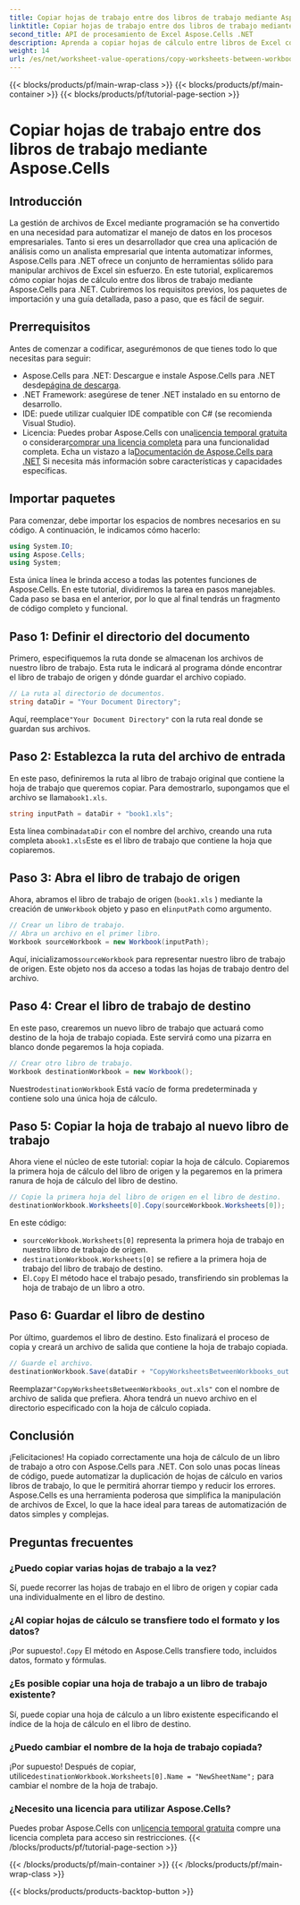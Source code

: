 ```yaml
---
title: Copiar hojas de trabajo entre dos libros de trabajo mediante Aspose.Cells
linktitle: Copiar hojas de trabajo entre dos libros de trabajo mediante Aspose.Cells
second_title: API de procesamiento de Excel Aspose.Cells .NET
description: Aprenda a copiar hojas de cálculo entre libros de Excel con Aspose.Cells para .NET en este tutorial detallado paso a paso. Perfecto para automatizar procesos de Excel.
weight: 14
url: /es/net/worksheet-value-operations/copy-worksheets-between-workbooks/
---
```


{{< blocks/products/pf/main-wrap-class >}}
{{< blocks/products/pf/main-container >}}
{{< blocks/products/pf/tutorial-page-section >}}

# Copiar hojas de trabajo entre dos libros de trabajo mediante Aspose.Cells

## Introducción
La gestión de archivos de Excel mediante programación se ha convertido en una necesidad para automatizar el manejo de datos en los procesos empresariales. Tanto si eres un desarrollador que crea una aplicación de análisis como un analista empresarial que intenta automatizar informes, Aspose.Cells para .NET ofrece un conjunto de herramientas sólido para manipular archivos de Excel sin esfuerzo. En este tutorial, explicaremos cómo copiar hojas de cálculo entre dos libros de trabajo mediante Aspose.Cells para .NET. Cubriremos los requisitos previos, los paquetes de importación y una guía detallada, paso a paso, que es fácil de seguir.
## Prerrequisitos
Antes de comenzar a codificar, asegurémonos de que tienes todo lo que necesitas para seguir:
-  Aspose.Cells para .NET: Descargue e instale Aspose.Cells para .NET desde[página de descarga](https://releases.aspose.com/cells/net/).
- .NET Framework: asegúrese de tener .NET instalado en su entorno de desarrollo.
- IDE: puede utilizar cualquier IDE compatible con C# (se recomienda Visual Studio).
-  Licencia: Puedes probar Aspose.Cells con una[licencia temporal gratuita](https://purchase.aspose.com/temporary-license/) o considerar[comprar una licencia completa](https://purchase.aspose.com/buy) para una funcionalidad completa.
 Echa un vistazo a la[Documentación de Aspose.Cells para .NET](https://reference.aspose.com/cells/net/) Si necesita más información sobre características y capacidades específicas.
## Importar paquetes
Para comenzar, debe importar los espacios de nombres necesarios en su código. A continuación, le indicamos cómo hacerlo:
```csharp
using System.IO;
using Aspose.Cells;
using System;
```
Esta única línea le brinda acceso a todas las potentes funciones de Aspose.Cells.
En este tutorial, dividiremos la tarea en pasos manejables. Cada paso se basa en el anterior, por lo que al final tendrás un fragmento de código completo y funcional.
## Paso 1: Definir el directorio del documento
Primero, especifiquemos la ruta donde se almacenan los archivos de nuestro libro de trabajo. Esta ruta le indicará al programa dónde encontrar el libro de trabajo de origen y dónde guardar el archivo copiado.
```csharp
// La ruta al directorio de documentos.
string dataDir = "Your Document Directory";
```
 Aquí, reemplace`"Your Document Directory"` con la ruta real donde se guardan sus archivos.
## Paso 2: Establezca la ruta del archivo de entrada
En este paso, definiremos la ruta al libro de trabajo original que contiene la hoja de trabajo que queremos copiar. Para demostrarlo, supongamos que el archivo se llama`book1.xls`.
```csharp
string inputPath = dataDir + "book1.xls";
```
 Esta línea combina`dataDir` con el nombre del archivo, creando una ruta completa a`book1.xls`Este es el libro de trabajo que contiene la hoja que copiaremos.
## Paso 3: Abra el libro de trabajo de origen
Ahora, abramos el libro de trabajo de origen (`book1.xls` ) mediante la creación de un`Workbook` objeto y paso en el`inputPath` como argumento.
```csharp
// Crear un libro de trabajo.
// Abra un archivo en el primer libro.
Workbook sourceWorkbook = new Workbook(inputPath);
```
 Aquí, inicializamos`sourceWorkbook` para representar nuestro libro de trabajo de origen. Este objeto nos da acceso a todas las hojas de trabajo dentro del archivo.
## Paso 4: Crear el libro de trabajo de destino
En este paso, crearemos un nuevo libro de trabajo que actuará como destino de la hoja de trabajo copiada. Este servirá como una pizarra en blanco donde pegaremos la hoja copiada.
```csharp
// Crear otro libro de trabajo.
Workbook destinationWorkbook = new Workbook();
```
 Nuestro`destinationWorkbook` Está vacío de forma predeterminada y contiene solo una única hoja de cálculo.
## Paso 5: Copiar la hoja de trabajo al nuevo libro de trabajo
Ahora viene el núcleo de este tutorial: copiar la hoja de cálculo. Copiaremos la primera hoja de cálculo del libro de origen y la pegaremos en la primera ranura de hoja de cálculo del libro de destino.
```csharp
// Copie la primera hoja del libro de origen en el libro de destino.
destinationWorkbook.Worksheets[0].Copy(sourceWorkbook.Worksheets[0]);
```
En este código:
- `sourceWorkbook.Worksheets[0]` representa la primera hoja de trabajo en nuestro libro de trabajo de origen.
- `destinationWorkbook.Worksheets[0]` se refiere a la primera hoja de trabajo del libro de trabajo de destino.
-  El`.Copy` El método hace el trabajo pesado, transfiriendo sin problemas la hoja de trabajo de un libro a otro.
## Paso 6: Guardar el libro de destino
Por último, guardemos el libro de destino. Esto finalizará el proceso de copia y creará un archivo de salida que contiene la hoja de trabajo copiada.
```csharp
// Guarde el archivo.
destinationWorkbook.Save(dataDir + "CopyWorksheetsBetweenWorkbooks_out.xls");
```
 Reemplazar`"CopyWorksheetsBetweenWorkbooks_out.xls"` con el nombre de archivo de salida que prefiera. Ahora tendrá un nuevo archivo en el directorio especificado con la hoja de cálculo copiada.

## Conclusión
¡Felicitaciones! Ha copiado correctamente una hoja de cálculo de un libro de trabajo a otro con Aspose.Cells para .NET. Con solo unas pocas líneas de código, puede automatizar la duplicación de hojas de cálculo en varios libros de trabajo, lo que le permitirá ahorrar tiempo y reducir los errores. Aspose.Cells es una herramienta poderosa que simplifica la manipulación de archivos de Excel, lo que la hace ideal para tareas de automatización de datos simples y complejas.
## Preguntas frecuentes
### ¿Puedo copiar varias hojas de trabajo a la vez?  
Sí, puede recorrer las hojas de trabajo en el libro de origen y copiar cada una individualmente en el libro de destino.
### ¿Al copiar hojas de cálculo se transfiere todo el formato y los datos?  
 ¡Por supuesto!`.Copy` El método en Aspose.Cells transfiere todo, incluidos datos, formato y fórmulas.
### ¿Es posible copiar una hoja de trabajo a un libro de trabajo existente?  
Sí, puede copiar una hoja de cálculo a un libro existente especificando el índice de la hoja de cálculo en el libro de destino.
### ¿Puedo cambiar el nombre de la hoja de trabajo copiada?  
 ¡Por supuesto! Después de copiar, utilice`destinationWorkbook.Worksheets[0].Name = "NewSheetName";` para cambiar el nombre de la hoja de trabajo.
### ¿Necesito una licencia para utilizar Aspose.Cells?  
 Puedes probar Aspose.Cells con un[licencia temporal gratuita](https://purchase.aspose.com/temporary-license/) compre una licencia completa para acceso sin restricciones.
{{< /blocks/products/pf/tutorial-page-section >}}

{{< /blocks/products/pf/main-container >}}
{{< /blocks/products/pf/main-wrap-class >}}

{{< blocks/products/products-backtop-button >}}
